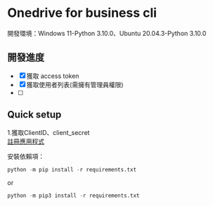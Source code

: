Onedrive for business cli
============
  開發環境：Windows 11-Python 3.10.0、Ubuntu 20.04.3-Python 3.10.0
 
開發進度
---
- [x] 獲取 access token
- [x] 獲取使用者列表(需擁有管理員權限)
- [ ] 

Quick setup
---

1.獲取ClientID、client_secret<br>
[註冊應用程式](https://portal.azure.com/#blade/Microsoft_AAD_RegisteredApps/ApplicationsListBlade)

安裝依賴項：
```python
python -m pip install -r requirements.txt
```
or
```python
python -m pip3 install -r requirements.txt
```
